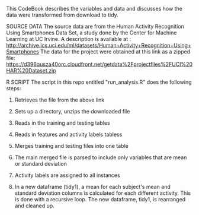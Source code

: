 This CodeBook describes the variables and data and discusses how the data were transformed from download to tidy.

SOURCE DATA
The source data are from the Human Activity Recognition Using Smartphones Data Set, a study done by the Center for Machine Learning at UC Irvine. A description is available at : http://archive.ics.uci.edu/ml/datasets/Human+Activity+Recognition+Using+Smartphones 
The data for the project were obtained at this link as a zipped file: https://d396qusza40orc.cloudfront.net/getdata%2Fprojectfiles%2FUCI%20HAR%20Dataset.zip


R SCRIPT
The script in this repo entitled "run_analysis.R" does the following steps:
1) Retrieves the file from the above link
2) Sets up a directory, unzips the downloaded file
3) Reads in the training and testing tables
4) Reads in features and activity labels tabless
5) Merges training and testing files into one table

6) The main merged file is parsed to include only variables that are mean or standard deviation
7) Activity labels are assigned to all instances

8) In a new dataframe (tidy1), a mean for each subject's mean and standard deviation columns is calculated for each different activity.  This is done with a recursive loop.
The new dataframe, tidy1, is rearranged and cleaned up.
